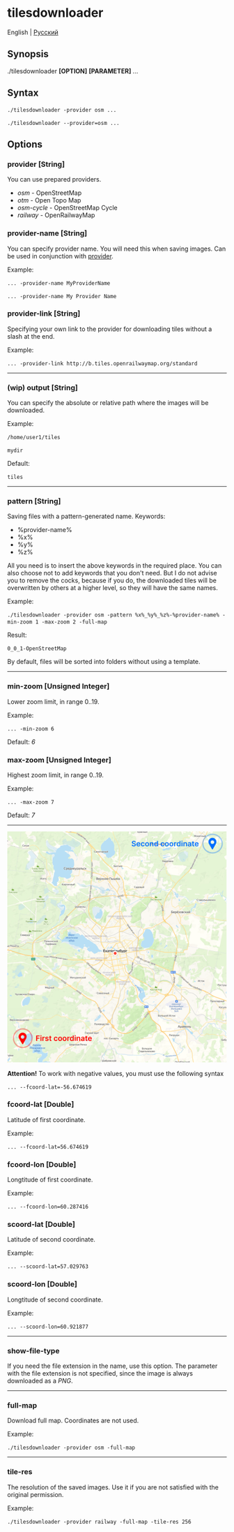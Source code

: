 # tilesdownloader

English | [Русский](./README_RU.md)

## Synopsis
./tilesdownloader **[OPTION]** **[PARAMETER]** ...

## Syntax

```
./tilesdownloader -provider osm ...
```
```
./tilesdownloader --provider=osm ...
```

## Options

### provider [String]

You can use prepared providers. 

* *osm* - OpenStreetMap
* *otm* - Open Topo Map
* *osm-cycle* - OpenStreetMap Cycle
* *railway* - OpenRailwayMap


### provider-name [String]

You can specify provider name. You will need this when saving images. Can be used in conjunction with [provider](#provider-[string]).

Example:
```
... -provider-name MyProviderName
```
```
... -provider-name My Provider Name
```


### provider-link [String]

Specifying your own link to the provider for downloading tiles without a slash at the end.

Example:
```
... -provider-link http://b.tiles.openrailwaymap.org/standard
```

****

### (wip) output [String]

You can specify the absolute or relative path where the images will be downloaded. 

Example:
```
/home/user1/tiles
```
```
mydir
```

Default:
```
tiles
```

****

### pattern [String]

Saving files with a pattern-generated name. Keywords:
- %provider-name%
- %x%
- %y%
- %z%

All you need is to insert the above keywords in the required place. You can also choose not to add keywords that you don't need. But I do not advise you to remove the cocks, because if you do, the downloaded tiles will be overwritten by others at a higher level, so they will have the same names.

Example:
```
./tilesdownloader -provider osm -pattern %x%_%y%_%z%-%provider-name% -min-zoom 1 -max-zoom 2 -full-map
```

Result:
```
0_0_1-OpenStreetMap
```

By default, files will be sorted into folders without using a template.

****

### min-zoom [Unsigned Integer]

Lower zoom limit, in range 0..19.

Example:
```
... -min-zoom 6
```

Default: *6*

### max-zoom [Unsigned Integer]

Highest zoom limit, in range 0..19.

Example:
```
... -max-zoom 7
```

Default: *7*

****
![coordinates](docs/img/coordinates.png)


**Attention!** To work with negative values, you must use the following syntax

```
... --fcoord-lat=-56.674619
```


### fсoord-lat [Double]

Latitude of first coordinate.

Example:
```
... --fсoord-lat=56.674619
```


### fсoord-lon [Double]

Longtitude of first coordinate.

Example:
```
... --fсoord-lon=60.287416
```


### sсoord-lat [Double]

Latitude of second coordinate.

Example:
```
... --sсoord-lat=57.029763
```

### sсoord-lon [Double]

Longtitude of second coordinate.

Example:
```
... --sсoord-lon=60.921877
```

****

### show-file-type

If you need the file extension in the name, use this option. The parameter with the file extension is not specified, since the image is always downloaded as a *PNG*.

****

### full-map

Download full map. Coordinates are not used.

Example:
```
./tilesdownloader -provider osm -full-map
```

****

### tile-res

The resolution of the saved images. Use it if you are not satisfied with the original permission.

Example:
```
./tilesdownloader -provider railway -full-map -tile-res 256
```